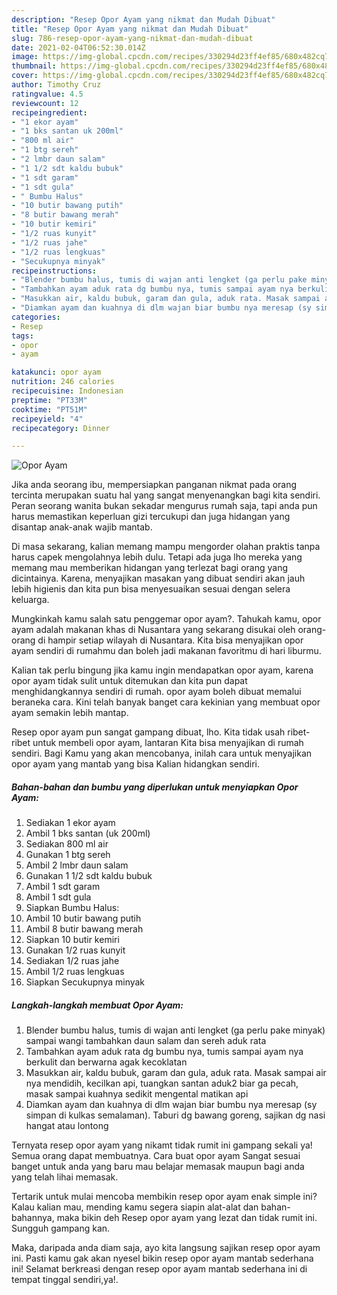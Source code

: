 ```yaml
---
description: "Resep Opor Ayam yang nikmat dan Mudah Dibuat"
title: "Resep Opor Ayam yang nikmat dan Mudah Dibuat"
slug: 786-resep-opor-ayam-yang-nikmat-dan-mudah-dibuat
date: 2021-02-04T06:52:30.014Z
image: https://img-global.cpcdn.com/recipes/330294d23ff4ef85/680x482cq70/opor-ayam-foto-resep-utama.jpg
thumbnail: https://img-global.cpcdn.com/recipes/330294d23ff4ef85/680x482cq70/opor-ayam-foto-resep-utama.jpg
cover: https://img-global.cpcdn.com/recipes/330294d23ff4ef85/680x482cq70/opor-ayam-foto-resep-utama.jpg
author: Timothy Cruz
ratingvalue: 4.5
reviewcount: 12
recipeingredient:
- "1 ekor ayam"
- "1 bks santan uk 200ml"
- "800 ml air"
- "1 btg sereh"
- "2 lmbr daun salam"
- "1 1/2 sdt kaldu bubuk"
- "1 sdt garam"
- "1 sdt gula"
- " Bumbu Halus"
- "10 butir bawang putih"
- "8 butir bawang merah"
- "10 butir kemiri"
- "1/2 ruas kunyit"
- "1/2 ruas jahe"
- "1/2 ruas lengkuas"
- "Secukupnya minyak"
recipeinstructions:
- "Blender bumbu halus, tumis di wajan anti lengket (ga perlu pake minyak) sampai wangi tambahkan daun salam dan sereh aduk rata"
- "Tambahkan ayam aduk rata dg bumbu nya, tumis sampai ayam nya berkulit dan berwarna agak kecoklatan"
- "Masukkan air, kaldu bubuk, garam dan gula, aduk rata. Masak sampai air nya mendidih, kecilkan api, tuangkan santan aduk2 biar ga pecah, masak sampai kuahnya sedikit mengental matikan api"
- "Diamkan ayam dan kuahnya di dlm wajan biar bumbu nya meresap (sy simpan di kulkas semalaman). Taburi dg bawang goreng, sajikan dg nasi hangat atau lontong"
categories:
- Resep
tags:
- opor
- ayam

katakunci: opor ayam 
nutrition: 246 calories
recipecuisine: Indonesian
preptime: "PT33M"
cooktime: "PT51M"
recipeyield: "4"
recipecategory: Dinner

---
```



![Opor Ayam](https://img-global.cpcdn.com/recipes/330294d23ff4ef85/680x482cq70/opor-ayam-foto-resep-utama.jpg)

Jika anda seorang ibu, mempersiapkan panganan nikmat pada orang tercinta merupakan suatu hal yang sangat menyenangkan bagi kita sendiri. Peran seorang  wanita bukan sekadar mengurus rumah saja, tapi anda pun harus memastikan keperluan gizi tercukupi dan juga hidangan yang disantap anak-anak wajib mantab.

Di masa  sekarang, kalian memang mampu mengorder olahan praktis tanpa harus capek mengolahnya lebih dulu. Tetapi ada juga lho mereka yang memang mau memberikan hidangan yang terlezat bagi orang yang dicintainya. Karena, menyajikan masakan yang dibuat sendiri akan jauh lebih higienis dan kita pun bisa menyesuaikan sesuai dengan selera keluarga. 



Mungkinkah kamu salah satu penggemar opor ayam?. Tahukah kamu, opor ayam adalah makanan khas di Nusantara yang sekarang disukai oleh orang-orang di hampir setiap wilayah di Nusantara. Kita bisa menyajikan opor ayam sendiri di rumahmu dan boleh jadi makanan favoritmu di hari liburmu.

Kalian tak perlu bingung jika kamu ingin mendapatkan opor ayam, karena opor ayam tidak sulit untuk ditemukan dan kita pun dapat menghidangkannya sendiri di rumah. opor ayam boleh dibuat memalui beraneka cara. Kini telah banyak banget cara kekinian yang membuat opor ayam semakin lebih mantap.

Resep opor ayam pun sangat gampang dibuat, lho. Kita tidak usah ribet-ribet untuk membeli opor ayam, lantaran Kita bisa menyajikan di rumah sendiri. Bagi Kamu yang akan mencobanya, inilah cara untuk menyajikan opor ayam yang mantab yang bisa Kalian hidangkan sendiri.

<!--inarticleads1-->

##### Bahan-bahan dan bumbu yang diperlukan untuk menyiapkan Opor Ayam:

1. Sediakan 1 ekor ayam
1. Ambil 1 bks santan (uk 200ml)
1. Sediakan 800 ml air
1. Gunakan 1 btg sereh
1. Ambil 2 lmbr daun salam
1. Gunakan 1 1/2 sdt kaldu bubuk
1. Ambil 1 sdt garam
1. Ambil 1 sdt gula
1. Siapkan  Bumbu Halus:
1. Ambil 10 butir bawang putih
1. Ambil 8 butir bawang merah
1. Siapkan 10 butir kemiri
1. Gunakan 1/2 ruas kunyit
1. Sediakan 1/2 ruas jahe
1. Ambil 1/2 ruas lengkuas
1. Siapkan Secukupnya minyak




<!--inarticleads2-->

##### Langkah-langkah membuat Opor Ayam:

1. Blender bumbu halus, tumis di wajan anti lengket (ga perlu pake minyak) sampai wangi tambahkan daun salam dan sereh aduk rata
1. Tambahkan ayam aduk rata dg bumbu nya, tumis sampai ayam nya berkulit dan berwarna agak kecoklatan
1. Masukkan air, kaldu bubuk, garam dan gula, aduk rata. Masak sampai air nya mendidih, kecilkan api, tuangkan santan aduk2 biar ga pecah, masak sampai kuahnya sedikit mengental matikan api
1. Diamkan ayam dan kuahnya di dlm wajan biar bumbu nya meresap (sy simpan di kulkas semalaman). Taburi dg bawang goreng, sajikan dg nasi hangat atau lontong




Ternyata resep opor ayam yang nikamt tidak rumit ini gampang sekali ya! Semua orang dapat membuatnya. Cara buat opor ayam Sangat sesuai banget untuk anda yang baru mau belajar memasak maupun bagi anda yang telah lihai memasak.

Tertarik untuk mulai mencoba membikin resep opor ayam enak simple ini? Kalau kalian mau, mending kamu segera siapin alat-alat dan bahan-bahannya, maka bikin deh Resep opor ayam yang lezat dan tidak rumit ini. Sungguh gampang kan. 

Maka, daripada anda diam saja, ayo kita langsung sajikan resep opor ayam ini. Pasti kamu gak akan nyesel bikin resep opor ayam mantab sederhana ini! Selamat berkreasi dengan resep opor ayam mantab sederhana ini di tempat tinggal sendiri,ya!.

